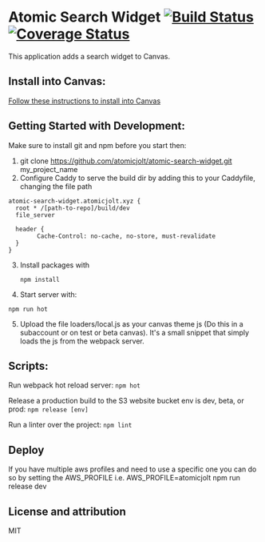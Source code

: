 # Atomic Search Widget [![Build Status](https://travis-ci.org/atomicjolt/react_client_starter_app.svg?branch=master)](https://travis-ci.org/atomicjolt/react_client_starter_app) [![Coverage Status](https://coveralls.io/repos/github/atomicjolt/react_client_starter_app/badge.svg?branch=coveralls)](https://coveralls.io/github/atomicjolt/react_client_starter_app?branch=coveralls)
This application adds a search widget to Canvas.


## Install into Canvas:
[Follow these instructions to install into Canvas](Installation_Instructions.md)


## Getting Started with Development:

Make sure to install git and npm before you start then:

1. git clone https://github.com/atomicjolt/atomic-search-widget.git my_project_name
2. Configure Caddy to serve the build dir by adding this to your Caddyfile, changing
   the file path

```
atomic-search-widget.atomicjolt.xyz {
  root * /[path-to-repo]/build/dev
  file_server

  header {
        Cache-Control: no-cache, no-store, must-revalidate
  }
}
```

3. Install packages with

    `npm install`

4. Start server with:

  `npm run hot`

5. Upload the file loaders/local.js as your canvas theme js (Do this in a
   subaccount or on test or beta canvas). It's a small
   snippet that simply loads the js from the webpack server.

## Scripts:
Run webpack hot reload server:
  `npm hot`

Release a production build to the S3 website bucket
env is dev, beta, or prod:
  `npm release [env]`

Run a linter over the project:
  `npm lint`

## Deploy
If you have multiple aws profiles and need to use a specific one you can do so by setting the AWS_PROFILE
i.e.
AWS_PROFILE=atomicjolt npm run release dev


## License and attribution
MIT
